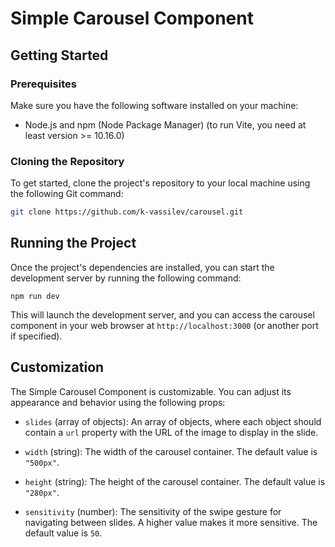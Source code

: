 # Simple Carousel Component

## Getting Started

### Prerequisites

Make sure you have the following software installed on your machine:

- Node.js and npm (Node Package Manager) (to run Vite, you need at least version >= 10.16.0)

### Cloning the Repository

To get started, clone the project's repository to your local machine using the following Git command:

```bash
git clone https://github.com/k-vassilev/carousel.git
```

## Running the Project

Once the project's dependencies are installed, you can start the development server by running the following command:

```
npm run dev
```

This will launch the development server, and you can access the carousel component in your web browser at `http://localhost:3000` (or another port if specified).

## Customization

The Simple Carousel Component is customizable. You can adjust its appearance and behavior using the following props:

- `slides` (array of objects): An array of objects, where each object should contain a `url` property with the URL of the image to display in the slide.

- `width` (string): The width of the carousel container. The default value is `"500px"`.

- `height` (string): The height of the carousel container. The default value is `"280px"`.

- `sensitivity` (number): The sensitivity of the swipe gesture for navigating between slides. A higher value makes it more sensitive. The default value is `50`.
